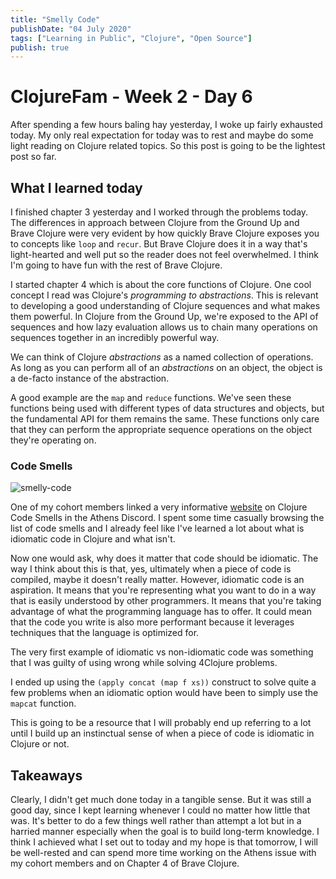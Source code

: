 ```yaml
---
title: "Smelly Code"
publishDate: "04 July 2020"
tags: ["Learning in Public", "Clojure", "Open Source"]
publish: true
---
```


# ClojureFam - Week 2 - Day 6

After spending a few hours baling hay yesterday, I woke up fairly exhausted today. My only real expectation for today was to rest and maybe do some light reading on Clojure related topics. So this post is going to be the lightest post so far.

## What I learned today

I finished chapter 3 yesterday and I worked through the problems today. The differences in approach between Clojure from the Ground Up and Brave Clojure were very evident by how quickly Brave Clojure exposes you to concepts like `loop` and `recur`. But Brave Clojure does it in a way that's light-hearted and well put so the reader does not feel overwhelmed. I think I'm going to have fun with the rest of Brave Clojure.

I started chapter 4 which is about the core functions of Clojure. One cool concept I read was Clojure's _programming to abstractions_. This is relevant to developing a good understanding of Clojure sequences and what makes them powerful. In Clojure from the Ground Up, we're exposed to the API of sequences and how lazy evaluation allows us to chain many operations on sequences together in an incredibly powerful way.

We can think of Clojure _abstractions_ as a named collection of operations. As long as you can perform all of an _abstractions_ on an object, the object is a de-facto instance of the abstraction.

A good example are the `map` and `reduce` functions. We've seen these functions being used with different types of data structures and objects, but the fundamental API for them remains the same.
These functions only care that they can perform the appropriate sequence operations on the object they're operating on.

### Code Smells

![smelly-code](assets/smelly.png)

One of my cohort members linked a very informative [website](https://bsless.github.io/code-smells/) on Clojure Code Smells in the Athens Discord. I spent some time casually browsing the list of code smells and I already feel like I've learned a lot about what is idiomatic code in Clojure and what isn't.

Now one would ask, why does it matter that code should be idiomatic. The way I think about this is that, yes, ultimately when a piece of code is compiled, maybe it doesn't really matter. However, idiomatic code is an aspiration. It means that you're representing what you want to do in a way that is easily understood by other programmers. It means that you're taking advantage of what the programming language has to offer. It could mean that the code you write is also more performant because it leverages techniques that the language is optimized for.

The very first example of idiomatic vs non-idiomatic code was something that I was guilty of using wrong while solving 4Clojure problems.

I ended up using the `(apply concat (map f xs))` construct to solve quite a few problems when an idiomatic option would have been to simply use the `mapcat` function.

This is going to be a resource that I will probably end up referring to a lot until I build up an instinctual sense of when a piece of code is idiomatic in Clojure or not.

## Takeaways

Clearly, I didn't get much done today in a tangible sense. But it was still a good day, since I kept learning whenever I could no matter how little that was. It's better to do a few things well rather than attempt a lot but in a harried manner especially when the goal is to build long-term knowledge. I think I achieved what I set out to today and my hope is that tomorrow, I will be well-rested and can spend more time working on the Athens issue with my cohort members and on Chapter 4 of Brave Clojure.
